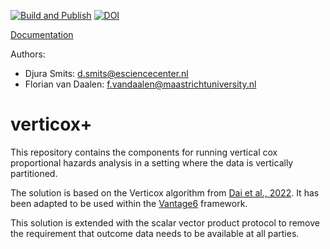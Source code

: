 [![Build and Publish](https://github.com/CARRIER-project/verticox/actions/workflows/push.yml/badge.svg)](https://github.com/CARRIER-project/verticox/actions/workflows/push.yml)
[![DOI](https://zenodo.org/badge/DOI/10.5281/zenodo.13933626.svg)](https://doi.org/10.5281/zenodo.13933626)

[Documentation](https://carrier-project.github.io/verticox/)

Authors:

- Djura Smits: <d.smits@esciencecenter.nl>
- Florian van Daalen: <f.vandaalen@maastrichtuniversity.nl>

# verticox+
This repository contains the components for running vertical cox proportional hazards analysis in a
setting where the data is vertically partitioned.

The solution is based on the Verticox algorithm from
[Dai et al., 2022](https://ieeexplore.ieee.org/document/9076318). It has been adapted to be used
within the [Vantage6](https://vantage6.ai) framework.

This solution is extended with the scalar vector product protocol to remove the requirement that
outcome data needs to be available at all parties.

